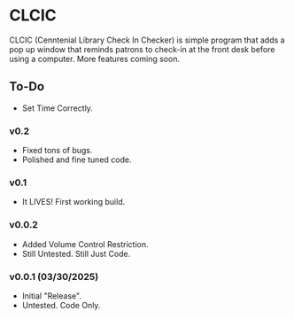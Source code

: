 # CLCIC
CLCIC (Cenntenial Library Check In Checker) is simple program that adds a pop up window that reminds patrons to check-in at the front desk before using a computer. More features coming soon.

## To-Do
- Set Time Correctly.

### v0.2
- Fixed tons of bugs.
- Polished and fine tuned code.

### v0.1
* It LIVES! First working build.

### v0.0.2
* Added Volume Control Restriction.
* Still Untested. Still Just Code.

### v0.0.1 (03/30/2025)
* Initial "Release".
* Untested. Code Only.
